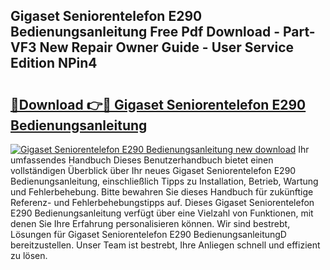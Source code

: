 ## Gigaset Seniorentelefon E290 Bedienungsanleitung Free Pdf Download - Part-VF3 New Repair Owner Guide - User Service Edition NPin4

# <h2><a href="http://df5w817.blite.top/?on=Gigaset+Seniorentelefon+E290+Bedienungsanleitung">🔗Download 👉🔴 Gigaset Seniorentelefon E290 Bedienungsanleitung</a></h2>

[![Gigaset Seniorentelefon E290 Bedienungsanleitung new download](https://i.imgur.com/lujVjoI.png)](http://df5w817.blite.top/?on=Gigaset+Seniorentelefon+E290+Bedienungsanleitung)
Ihr umfassendes Handbuch Dieses Benutzerhandbuch bietet einen vollständigen Überblick über Ihr neues Gigaset Seniorentelefon E290 Bedienungsanleitung, einschließlich Tipps zu Installation, Betrieb, Wartung und Fehlerbehebung. Bitte bewahren Sie dieses Handbuch für zukünftige Referenz- und Fehlerbehebungstipps auf. Dieses Gigaset Seniorentelefon E290 Bedienungsanleitung verfügt über eine Vielzahl von Funktionen, mit denen Sie Ihre Erfahrung personalisieren können. Wir sind bestrebt, Lösungen für Gigaset Seniorentelefon E290 BedienungsanleitungD bereitzustellen. Unser Team ist bestrebt, Ihre Anliegen schnell und effizient zu lösen.
